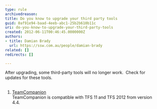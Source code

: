 ```yaml
---
type: rule
archivedreason: 
title: Do you know to upgrade your third party tools
guid: 0af91e94-baad-4eeb-abc1-25b2b610b11c
uri: do-you-know-to-upgrade-your-third-party-tools
created: 2012-06-11T00:46:45.0000000Z
authors:
- title: Damian Brady
  url: https://ssw.com.au/people/damian-brady
related: []
redirects: []

---
```



After upgrading, some third-party tools will no longer work.&#160; Check for updates for these tools.
<br><excerpt class='endintro'></excerpt><br>
<ol><li>​<a href="http&#58;//www.teamcompanion.com/download/">TeamCompanion</a><br>TeamCompanion is compatible with TFS 11 and TFS 2012 from version 4.4.</li></ol>


